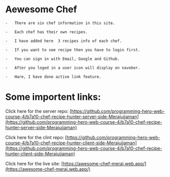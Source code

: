 # Aewesome Chef  

    -   There are six chef information in this site.

    -   Each chef has their own recipes.

    -   I have added here  3 recipes info of each chef.

    -   If you want to see recipe then you have to login first.

    -   You can sign in with Email, Google and Github.

    -   After you loged in a user icon will display on naveber. 

    -   Hare, I have done active link feature.

# Some importent links: 

Click here for the server repo: [https://github.com/programming-hero-web-course-4/b7a10-chef-recipe-hunter-server-side-Merajujjaman](https://github.com/programming-hero-web-course-4/b7a10-chef-recipe-hunter-server-side-Merajujjaman)

Click here for the clint repo: [https://github.com/programming-hero-web-course-4/b7a10-chef-recipe-hunter-client-side-Merajujjaman](https://github.com/programming-hero-web-course-4/b7a10-chef-recipe-hunter-client-side-Merajujjaman)

Click here for the live site: [https://awesome-chef-meraj.web.app/](https://awesome-chef-meraj.web.app/)